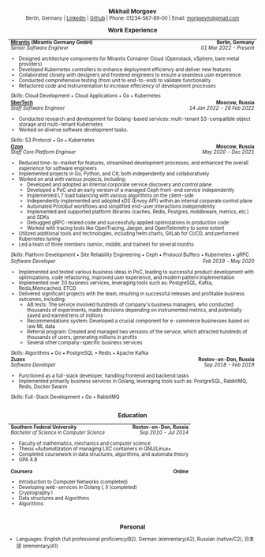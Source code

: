 # <div style="text-align: center; line-height: 0%; font-size: 12px">Mikhail Morgoev</div>

<div style="line-height: 0%; font-size: 9.75px; margin-bottom: -5px; margin-top: -5px"><center> Berlin, Germany | <a href=https://linkedin.com/in/morgoevm>LinkedIn</a> | <a href=https://github.com/zerospiel>Github</a> | Phone: 01234-567-89-00 | Email: <a href=mailto:morgoevm@gmail.com>morgoevm@gmail.com</a> </center></div>

## <div style="text-align: center; line-height: 0%; font-size: 12px">Work Experience</div>

<table style="width: 100%; line-height: normal; font-size: 9.75px">
  <!-- mirantis -->
  <tr style="border-bottom-style: hidden">
    <td style="font-weight: bold; padding-bottom: 0px; padding-top: 0px">
      <a href=https://mirantis.com>Mirantis</a> (Mirantis Germany GmbH)
    </td>
    <td style="text-align: right; font-weight: bold; padding-bottom: 0px; padding-top: 0px">
      Berlin, Germany
    </td>
  </tr>
  <tr style="border-bottom-style: hidden">
    <td style="font-style: italic; padding-bottom: 0px; padding-top: 0px">
      Senior Software Engineer
    </td>
    <td style="text-align: right; font-style: italic; padding-bottom: 0px; padding-top: 0px">
      01 Mar 2022 - Present
    </td>
  </tr>
  <tr">
    <td colspan="2">
      <ul>
        <li>Designed architecture components for Mirantis Container Cloud (Openstack, vSphere, bare metal providers)</li>
        <li>Developed Kubernetes controllers to enhance deployment efficiency and deliver new features</li>
        <li>Collaborated closely with designers and frontend engineers to ensure a seamless user experience</li>
        <li>Conducted comprehensive testing (from unit to end-to-end) to validate functionality</li>
        <li>Refactored code and instrumentation to increase effeciency of development processes</li>
      </ul>
      <i>Skills</i>: Cloud Development • Cloud Applications • Go • Kubernetes
    </td>
  </tr>
  <!-- sbertech -->
  <tr style="border-bottom-style: hidden">
    <td style="font-weight: bold; padding-bottom: 0px; padding-top: 0px">
      <a href=https://sbertech.ru>SberTech</a>
    </td>
    <td style="text-align: right; font-weight: bold; padding-bottom: 0px; padding-top: 0px">
      Moscow, Russia
    </td>
  </tr>
  <tr style="border-bottom-style: hidden">
    <td style="font-style: italic; padding-bottom: 0px; padding-top: 0px">
      Staff Software Engineer
    </td>
    <td style="text-align: right; font-style: italic; padding-bottom: 0px; padding-top: 0px">
      14 Jan 2022 - 28 Feb 2022
    </td>
  </tr>
  <tr>
    <td colspan="2">
      <ul>
        <li>Conducted research and development for Golang-based services: multi-tenant S3-compatible object storage and multi-tenant Kubernetes </li>
        <li>Worked on diverse software development tasks.</li>
      </ul>
      <i>Skills</i>: S3 Protocol • Go • Kubernetes
    </td>
  </tr>
  <!-- ozon -->
  <tr style="border-bottom-style: hidden">
    <td style="font-weight: bold; padding-bottom: 0px; padding-top: 0px">
      <a href=https://ozon.ru>Ozon</a>
    </td>
    <td style="text-align: right; font-weight: bold; padding-bottom: 0px; padding-top: 0px">
      Moscow, Russia
    </td>
  </tr>
  <!-- ozon staff -->
  <tr style="border-bottom-style: hidden">
    <td style="font-style: italic; padding-bottom: 0px; padding-top: 0px">
      Staff Core Platform Engineer
    </td>
    <td style="text-align: right; font-style: italic; padding-bottom: 0px; padding-top: 0px">
      May 2020 - Dec 2021
    </td>
  </tr>
  <tr style="border-bottom-style: hidden">
    <td colspan="2">
      <ul>
        <li>Reduced time-to-market for features, streamlined development processes, and enhanced the overall experience for software engineers</li>
        <li>Implemented projects in Go, Python, and C#, both independently and collaboratively</li>
        <li>Worked on and with various projects, including:
          <ul>
            <li>Developed and adopted an internal corporate service discovery and control plane</li>
            <li>Developed a PoC and an early version of a managed Ceph front-end service independently</li>
            <li>Implemented L7 load balancing with various algorithms on the client-side</li>
            <li>Independently implemented and adopted xDS (Envoy API) within an internal corporate control plane</li>
            <li>Automated Protobuf workflows and simplified end-user interactions independently</li>
            <li>Implemented and supported platform libraries (caches, Redis, Postgres, middleware, metrics, etc.) and SDKs</li>
            <li>Debugged gRPC-related code and successfully applied optimizations in production code</li>
            <li>Worked with tracing tools like OpenTracing, Jaeger, and OpenTelemetry to some extent</li>
          </ul>
        </li>
        <li>Utilized additional tools and technologies, including helm charts, GitLab for CI/CD, and performed Kubernetes tuning</li>
        <li>Led a team of three members (senior, middle, and trainee) for several months</li>
      </ul>
      <i>Skills</i>: Platform Development • Site Reliability Engineering • Ceph • Protocol Buffers • Kubernetes • gRPC
    </td>
  </tr>
  <!-- ozon swe -->
  <tr style="border-bottom-style: hidden">
    <td style="font-style: italic; padding-bottom: 0px; padding-top: 0px">
      Software Developer
    </td>
    <td style="text-align: right; font-style: italic; padding-bottom: 0px; padding-top: 0px">
      Feb 2019 - May 2020
    </td>
  </tr>
  <tr>
    <td colspan="2">
      <ul>
        <li>Implemented and tested various business ideas in PoC, leading to successful product development with optimizations, code refactoring, improved user experience, and modern pattern implementation</li>
        <li>Implemented over 20 business services, leveraging tools such as: PostgreSQL, Kafka, Redis,Memcached, ETCD</li>
        <li>Delivered significant projects with the team, resulting in successful releases and profitable business outcomes, including:
          <ul>
            <li>AB tests: The service involved hundreds of company's business managers, who conducted thousands of experiments, made decisions depending on instrumented metrics, and potentially saved and earned tens of millions</li>
            <li>Recommendations system: Developed a crucial component for e-commerce businesses based on raw ML data</li>
            <li>Referral program: Created and managed two versions of the service, which attracted hundreds of thousands of users, generating millions in profits</li>
            <li>Several other company-specific business services</li>
          </ul>
        </li>
      </ul>
      <i>Skills</i>: Algorithms • Go • PostgreSQL • Redis • Apache Kafka
    </td>
  </tr>
  <!-- zuzex -->
  <tr style="border-bottom-style: hidden">
    <td style="font-weight: bold; padding-bottom: 0px; padding-top: 0px">
      Zuzex
    </td>
    <td style="text-align: right; font-weight: bold; padding-bottom: 0px; padding-top: 0px">
      Rostov-on-Don, Russia
    </td>
  </tr>
  <tr style="border-bottom-style: hidden">
    <td style="font-style: italic; padding-bottom: 0px; padding-top: 0px">
      Software Developer
    </td>
    <td style="text-align: right; font-style: italic; padding-bottom: 0px; padding-top: 0px">
      Sep 2018 - Feb 2019
    </td>
  </tr>
  <tr style="border-bottom-style: hidden">
    <td colspan="2">
      <ul>
        <li>Functioned as a full-stack developer, handling frontend and backend tasks</li>
        <li>Implemented primarily business services in Golang, leveraging tools such as: PostgreSQL, RabbitMQ, Redis, Docker Swarm</li>
      </ul>
      <i>Skills</i>: Full-Stack Development • Go • RabbitMQ
    </td>
  </tr>
</table>

## <div style="text-align: center; line-height: 0%; font-size: 12px">Education</div>

<table style="width: 100%; line-height: normal; font-size: 9.75px">
  <tr style="border-bottom-style: hidden">
    <td style="font-weight: bold; padding-bottom: 0px; padding-top: 0px">
      Southern Federal University
    </td>
    <td style="text-align: right; font-weight: bold; padding-bottom: 0px; padding-top: 0px">
      Rostov-on-Don, Russia
    </td>
  </tr>
  <tr style="border-bottom-style: hidden">
    <td style="font-style: italic; padding-bottom: 0px; padding-top: 0px">
      Bachelor of Science in Computer Science
    </td>
    <td style="text-align: right; font-style: italic; padding-bottom: 0px; padding-top: 0px">
      Sep 2010 - Jul 2014
    </td>
  </tr>
  <tr style="border-bottom-style: hidden">
    <td colspan="2">
      <ul>
        <li>Faculty of mathematics, mechanics and computer science</li>
        <li>Thesis «Automatization of managing LXC containers in GNU/Linux»</li>
        <li>Completed coursework in data structures, algorithms, and automata theory</li>
        <li>GPA 4.8</li>
      </ul>
    </td>
  </tr>
  <tr style="border-bottom-style: hidden">
    <td style="font-weight: bold; padding-bottom: 0px; padding-top: 0px">
      Coursera
    </td>
    <td style="text-align: right; font-weight: bold; padding-bottom: 0px; padding-top: 0px">
      Online
    </td>
  </tr>
  <tr style="border-bottom-style: hidden">
    <td colspan="2">
      <ul>
        <li>Introduction to Computer Networks (completed)</li>
        <li>Developing web-services in Golang I, II (completed)</li>
        <li>Cryptography I</li>
        <li>Data structures and Algorithms</li>
        <li>Algorithms</li>
      </ul>
    </td>
  </tr>
</table>

## <div style="text-align: center; line-height: 0%; font-size: 12px">Personal</div>

<div style="line-height: normal; font-size: 9.75px">

- Languages: English (full professional proficiency/B2), German (elementary/A2), Russian (native/C2), 日本語 (elementary/A1)

</div>

